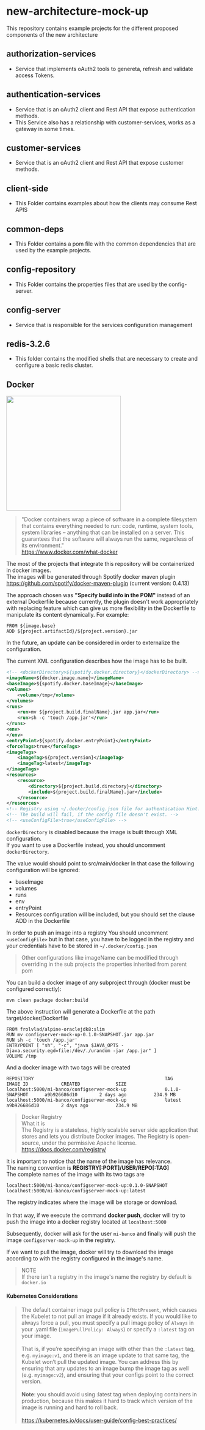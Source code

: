 # new-architecture-mock-up

This repository contains example projects for the different proposed components of the new architecture


## authorization-services

* Service that implements oAuth2 tools to genereta, refresh and validate access Tokens.

## authentication-services

* Service that is an oAuth2 client and  Rest API that expose authentication methods. 
* This Service also has a relationship with customer-services, works as a gateway in some times.

## customer-services

* Service that is an oAuth2 client and  Rest API that expose customer methods. 

## client-side

* This Folder contains examples about how the clients may consume Rest APIS

## common-deps

* This Folder contains a pom file with the common dependencies that are used by the example projects.

## config-repository

* This Folder contains the properties files that are used by the config-server.

## config-server

* Service that is responsible for the services configuration management

## redis-3.2.6

* This folder contains the modified shells that are necessary to create and configure a basic redis cluster.


## Docker
<img src="https://www.docker.com/sites/default/files/moby.svg" width="300"/>

> "Docker containers wrap a piece of software in a complete filesystem that contains everything needed to run: code, runtime, system tools, system libraries – anything that can be installed on a server. This guarantees that the software will always run the same, regardless of its environment."<br/>
https://www.docker.com/what-docker

The most of the projects that integrate this repository will be containerized in docker images. 
<br/>The images will be generated through Spotify docker maven plugin https://github.com/spotify/docker-maven-plugin (current version: 0.4.13)

The approach chosen was **"Specify build info in the POM"** instead of an external Dockerfile because currently, the plugin doesn't work appropriately with replacing feature which can give us more flexibility in the Dockerfile to manipulate its content dynamically.
For example:
```docker
FROM ${image.base}
ADD ${project.artifactId}/${project.version}.jar
```
In the future, an update can be considered in order to externalize the configuration.

The current XML configuration describes how the image has to be built.
```xml
<!-- <dockerDirectory>${spotify.docker.directory}</dockerDirectory> -->
<imageName>${docker.image.name}</imageName>
<baseImage>${spotify.docker.baseImage}</baseImage>
<volumes>
	<volume>/tmp</volume>
</volumes>
<runs>
	<run>mv ${project.build.finalName}.jar app.jar</run>
	<run>sh -c 'touch /app.jar'</run>
</runs>
<env>
</env>
<entryPoint>${spotify.docker.entryPoint}</entryPoint>
<forceTags>true</forceTags>
<imageTags>
	<imageTag>${project.version}</imageTag>
	<imageTag>latest</imageTag>
</imageTags>
<resources>
	<resource>
		<directory>${project.build.directory}</directory>
		<include>${project.build.finalName}.jar</include>
	</resource>
</resources>
<!-- Registry using ~/.docker/config.json file for authentication Hint: -->
<!-- The build will fail, if the config file doesn't exist. -->
<!-- <useConfigFile>true</useConfigFile> -->
```

`dockerDirectory` is disabled because the image is built through XML configuration.
<br/>If you want to use a Dockerfile instead, you should uncomment `dockerDirectory`.<br/>

The value would should point to src/main/docker
In that case the following configuration will be ignored:
- baseImage
- volumes
- runs
- env
- entryPoint
- Resources configuration will be included, but you should set the clause ADD in the Dockerfile

In order to push an image into a registry You should uncomment `<useConfigFile>` but in that case, you have to be logged in the registry and your credentials have to be stored in `~/.docker/config.json`
    
>Other configurations like imageName can be modified through overriding in the sub projects the properties inherited from parent pom

You can build a docker image of any subproject through (docker must be configured correctly):
```ssh
mvn clean package docker:build
```
The above instruction will generate a Dockerfile at the path target/docker/Dockerfile
```
FROM frolvlad/alpine-oraclejdk8:slim
RUN mv configserver-mock-up-0.1.0-SNAPSHOT.jar app.jar
RUN sh -c 'touch /app.jar'
ENTRYPOINT [ "sh", "-c", "java $JAVA_OPTS -Djava.security.egd=file:/dev/./urandom -jar /app.jar" ]
VOLUME /tmp
```
And a docker image with two tags will be created
```
REPOSITORY                                                TAG                 IMAGE ID            CREATED             SIZE
localhost:5000/mi-banco/configserver-mock-up              0.1.0-SNAPSHOT      a9b926686d10        2 days ago          234.9 MB
localhost:5000/mi-banco/configserver-mock-up              latest              a9b926686d10        2 days ago          234.9 MB
```
>Docker Registry<br/>
What it is<br/>
The Registry is a stateless, highly scalable server side application that stores and lets you distribute Docker images. The Registry is open-source, under the permissive Apache license.<br/>
https://docs.docker.com/registry/

It is important to notice that the name of the image has relevance. <br/>
The naming convention is **REGISTRY[:PORT]/USER/REPO[:TAG]** <br/>
The complete names of the image with its two tags are
```
localhost:5000/mi-banco/configserver-mock-up:0.1.0-SNAPSHOT
localhost:5000/mi-banco/configserver-mock-up:latest
```
The registry indicates where the image will be storage or download. <br/><br/>
In that way, if we execute the command **docker push**, docker will try to push the image into a docker registry located at `localhost:5000` 

Subsequently, docker will ask for the user `mi-banco` and finally will push the image `configserver-mock-up` in the registry.

If we want to pull the image, docker will try to download the image according to with the registry configured in the image's name.

>NOTE <br/>
If there isn't a registry in the image's name the registry by default is `docker.io`

#### Kubernetes Considerations
>The default container image pull policy is `IfNotPresent`, which causes the Kubelet to not pull an image if it already exists. If you would like to always force a pull, you must specify a pull image policy of `Always` in your .yaml file (`imagePullPolicy: Always`) or specify a `:latest` tag on your image.<br/><br/>
That is, if you’re specifying an image with other than the `:latest` tag, e.g. `myimage:v1`, and there is an image update to that same tag, the Kubelet won’t pull the updated image. You can address this by ensuring that any updates to an image bump the image tag as well (e.g. `myimage:v2`), and ensuring that your configs point to the correct version. <br/><br/>
**Note**: you should avoid using :latest tag when deploying containers in production, because this makes it hard to track which version of the image is running and hard to roll back. <br/><br>https://kubernetes.io/docs/user-guide/config-best-practices/